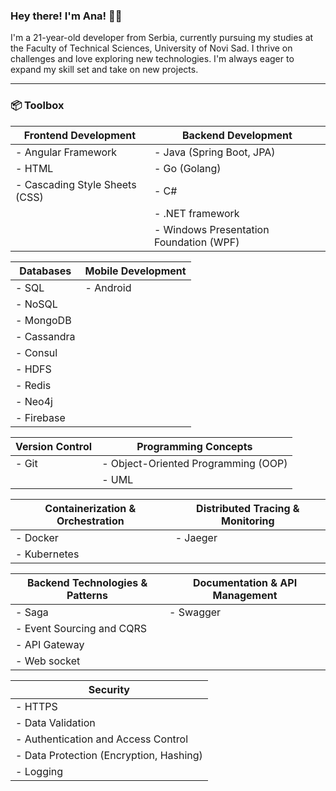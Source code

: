 ### Hey there! I'm Ana! 👋🏽

I'm a 21-year-old developer from Serbia, currently pursuing my studies at the Faculty of Technical Sciences, University of Novi Sad. I thrive on challenges and love exploring new technologies. I'm always eager to expand my skill set and take on new projects.

<hr>

### 📦 Toolbox

| Frontend Development     | Backend Development           |
|--------------------------|-------------------------------|
| - Angular Framework      | - Java (Spring Boot, JPA)     |
| - HTML                   | - Go (Golang)                 |
| - Cascading Style Sheets (CSS) | - C#                      |
|                          | - .NET framework              |
|                          | - Windows Presentation Foundation (WPF) |

| Databases                | Mobile Development            |
|--------------------------|-------------------------------|
| - SQL                    | - Android                     |
| - NoSQL                  |                               |
|   - MongoDB              |                               |
|   - Cassandra            |                               |
|   - Consul               |                               |
|   - HDFS                 |                               |
|   - Redis                |                               |
|   - Neo4j                |                               |
| - Firebase               |                               |

| Version Control          | Programming Concepts          |
|--------------------------|-------------------------------|
| - Git                    | - Object-Oriented Programming (OOP) |
|                          | - UML                         |

| Containerization & Orchestration | Distributed Tracing & Monitoring |
|---------------------------------|----------------------------------|
| - Docker                        | - Jaeger                         |
| - Kubernetes                    |                                  |

| Backend Technologies & Patterns | Documentation & API Management |
|--------------------------------|-------------------------------|
| - Saga                         | - Swagger                     |
| - Event Sourcing and CQRS      |                               |
| - API Gateway                  |                               |
| - Web socket                   |                               |

| Security                      |
|-------------------------------|
| - HTTPS                       |
| - Data Validation             |
| - Authentication and Access Control |
| - Data Protection (Encryption, Hashing) |
| - Logging                     |



<!--
**anna02272/anna02272** is a ✨ _special_ ✨ repository because its `README.md` (this file) appears on your GitHub profile.

Here are some ideas to get you started:

- 🔭 I’m currently working on ...
- 🌱 I’m currently learning ...
- 👯 I’m looking to collaborate on ...
- 🤔 I’m looking for help with ...
- 💬 Ask me about ...
- 📫 How to reach me: ...
- 😄 Pronouns: ...
- ⚡ Fun fact: ...
-->
